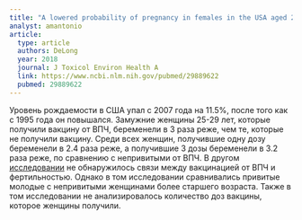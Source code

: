```yaml
---
title: "A lowered probability of pregnancy in females in the USA aged 25-29 who received a human papillomavirus vaccine injection"
analyst: amantonio
article:
  type: article
  authors: DeLong
  year: 2018
  journal: J Toxicol Environ Health A
  link: https://www.ncbi.nlm.nih.gov/pubmed/29889622
  pubmed: 29889622
---
```


Уровень рождаемости в США упал с 2007 года на 11.5%, после того как с 1995 года он повышался.
Замужние женщины 25-29 лет, которые получили вакцину от ВПЧ, беременели в 3 раза реже, чем те, которые не получили вакцину.
Среди всех женщин, получившие одну дозу беременели в 2.4 раза реже, а получившие 3 дозы беременели в 3.2 раза реже, по сравнению с непривитыми от ВПЧ.
В другом [исследовании](https://www.ncbi.nlm.nih.gov/pubmed/28881394) не обнаружилось связи между вакцинацией от ВПЧ и фертильностью. Однако в том исследовании сравнивались привитые молодые с непривитыми женщинами более старшего возраста. Также в том исследовании не анализировалось количество доз вакцины, которое женщины получили.
